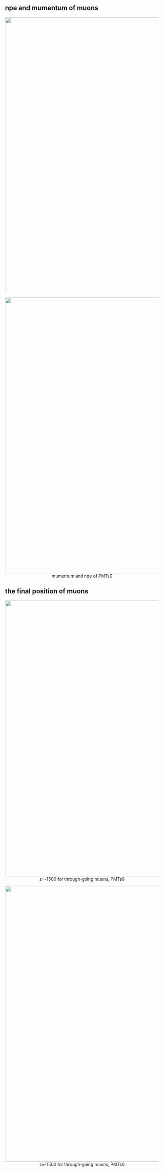 ## npe and mumentum of muons 

<p align="center">
<img src="uncertaintyfig/npeofPMTs1stop.png" width="900" />
</p>

<p align="center">
<img src="uncertaintyfig/mumumnpe.png" width="900" />
mumentum and npe of PMTs0
</p>

## the final position of muons

<p align="center">
<img src="uncertaintyfig/muonstopznpe.png" width="900" />
z=-1500 for through-going muons, PMTs0
</p>
<p align="center">
<img src="uncertaintyfig/muonstopznpelego.png" width="900" />
z=-1500 for through-going muons, PMTs0
</p>
